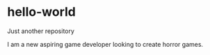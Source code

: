# hello-world
Just another repository

I am a new aspiring game developer looking to create horror games.
